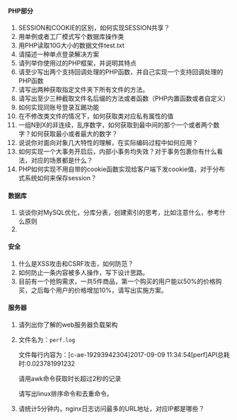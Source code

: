 #### PHP部分

1. SESSION和COOKIE的区别，如何实现SESSION共享？
2. 用单例或者工厂模式写个数据库操作类
3. 用PHP读取10G大小的数据文件test.txt
4. 请描述一种单点登录解决方案
5. 请列举你使用过的PHP框架，并说明其特点
6. 请至少写出两个支持回调处理的PHP函数，并自己实现一个支持回调处理的PHP函数
7. 请写出两种获取指定文件夹下所有文件的方法。
8. 请写出至少三种截取文件名后缀的方法或者函数（PHP内置函数或者自定义）
9. 如何实现同账号登录互踢功能
10. 在不修改类文件的情况下，如何获取类对应私有属性的值
11. 一组N到X的非连续，乱序数字，如何获取到最中间的那个一个或者两个数字？如何获取最小或者最大的数字？
12. 说说你对面向对象几大特性的理解，在实际编码过程中如何应用？
13. 如何实现一个大事务开启后，内部小事务均失效？对于事务包裹你有什么看法，对应的场景都是什么？
14. PHP如何实现不用自带的cookie函数实现给客户端下发cookie值，对于分布式系统如何来保存session？

#### 数据库

1. 谈谈你对MySQL优化，分库分表，创建索引的思考，比如注意什么，参考什么原则
2. ​

#### 安全

1. 什么是XSS攻击和CSRF攻击，如何防范？
2. 如何防止一条内容被多人操作，写下设计思路。
3. 目前有一个抢购需求，一共5件商品，第一个购买的用户能以50%的价格购买，之后每个用户的价格增加10%，请写出实施方案。

#### 服务器

1. 请列出你了解的web服务器负载架构

2. 文件名为：`perf.log`

   文件每行内容为：[c-ae-19293942304]2017-09-09 11:34:54[perf]API总耗时:0.023781991232

   请用awk命令获取时长超过2秒的记录

   请写出linux排序命令和去重命令。

3. 请统计5分钟内，nginx日志访问最多的URL地址，对应IP都是哪些？

